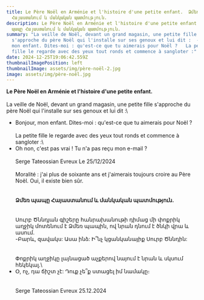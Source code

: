 ```yaml
---
title: Le Père Noël en Arménie et l'histoire d'une petite enfant.  Ձմեռ պապը
  Հայաստանում և մանկական պատմություն.
description: Le Père Noël en Arménie et l'histoire d'une petite enfant.  Ձմեռ
  պապը Հայաստանում և մանկական պատմություն.
summary: "La veille de Noël, devant un grand magasin, une petite fille
  s'approche du père Noël qui l'installe sur ses genoux et lui dit :  - Bonjour,
  mon enfant. Dites-moi : qu'est-ce que tu aimerais pour Noël ?   La petite
  fille le regarde avec des yeux tout ronds et commence à sangloter :"
date: 2024-12-25T19:06:42.559Z
thumbnailImagePosition: left
thumbnailImage: assets/img/père-noël-2.jpg
image: assets/img/père-noêl.jpg
---
```

**Le Père Noël en Arménie et l'histoire d'une petite enfant.**\
\
La veille de Noël, devant un grand magasin, une petite fille s'approche du père Noël qui l'installe sur ses genoux et lui dit :\

* Bonjour, mon enfant. Dites-moi : qu'est-ce que tu aimerais pour Noël ?\
  \
  La petite fille le regarde avec des yeux tout ronds et commence à sangloter :\
* Oh non, c'est pas vrai ! Tu n'a pas reçu mon e-mail ?\
  \
  Serge Tateossian Evreux Le 25/12/2024\
  \
  Moralité : j'ai plus de soixante ans et j'aimerais toujours croire au Père Noël. Oui, il existe bien sûr.\
  \
  **\
  Ձմեռ պապը Հայաստանում և մանկական պատմություն.**\
  \
  \
  Սուրբ Ծննդյան գիշերը հանրախանութի դիմաց մի փոքրիկ աղջիկ մոտենում է Ձմեռ պապին, ով նրան դնում է ծնկի վրա և ասում.\
  -Բարև, զավակս: Ասա ինձ: Ի՞նչ կցանկանայիք Սուրբ Ծննդին:\
  \
  \
  Փոքրիկ աղջիկը լայնացած աչքերով նայում է նրան և սկսում հեկեկալ.\
* Օ, ոչ, դա ճիշտ չէ: Դուք չե՞ք ստացել իմ նամակը։\
  \
  \
  Serge Tateossian Evreux 25.12.2024